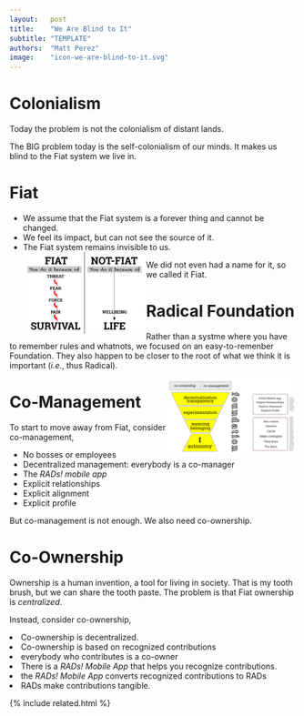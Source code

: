 ```yaml
---
layout:   post
title:    "We Are Blind to It"
subtitle: "TEMPLATE"
authors:  "Matt Perez"
image:    "icon-we-are-blind-to-it.svg"
---
```


<div style="display:none;">
 <p>Today the problem is not the colonialism of distant lands. The BIG problem is the self-colonialism of our minds. It makes us blind to the <span class="_paradigm">Fiat</span> system we live in.</p>
</div>

<h1>Colonialism</h1>
 <p>Today the problem is not the colonialism of distant lands.</p>
 <p>The BIG problem today is the self-colonialism of our minds. It makes us blind to the <span class="_paradigm">Fiat</span> system we live in.</p>

<h1>Fiat</h1>
 <ul>
  <li>We assume that the <span class="_paradigm">Fiat</span> system is a forever thing and cannot be changed.</li>
  <li>We feel its impact, but can not see the source of it.</li>
  <li>The <span class="_paradigm">Fiat</span> system remains invisible to us.</li>
  </li>
  <img
   src='/assets/img/pic-fiat-fear-force-or-pain.svg'
   alt=''
   width='45%'
   style='float:left; '>
 </ul>
 <p>We did not even had a name for it, so we called it <span class="_paradigm">Fiat</span>.</p>

<h1>Radical Foundation</h1>
 <p>Rather than a systme where you have to remember rules and whatnots, we focused on an easy-to-remenber <span class="_paradigm">Foundation.</span> They also happen to be closer to the root of what we think it is important (<em>i.e.</em>, thus Radical).</p>
  <img
   src='/assets/img/pic-the-radical-model-coming-together.svg'
   alt=''
   width='45%'
   style='float:right; '>

<h1>Co-Management</h1>
 <p>To start to move away from <span class="_paradigm">Fiat</span>, consider co-management,</p>
  <ul>
   <li>No bosses or employees</li>
   <li>Decentralized management: everybody is a co-manager</li>
   <li>The <em>RADs! mobile app</em></li>
   <li>Explicit relationships</li>
   <li>Explicit alignment</li>
   <li>Explicit profile</li>
  </ul>
 <p>But co-management is not enough. We also need co-ownership.</p>

<h1>Co-Ownership</h1>
 <p>Ownership is a human invention, a tool for living in society. <span class=<"_quotespan'>That is my tooth brush, but we can share the tooth paste.</span> The problem is that <span class="_paradigm">Fiat</span> ownership is <em>centralized</em>.</p>
 <p>Instead, consider co-ownership,</p>
  <li>Co-ownership is decentralized.</li>
  <li>Co-ownership is based on recognized contributions</li>
  <li>everybody who contributes is a co-owner</li>
  <li>There is a <em><span class='_paradigm'>RAD</span>s! Mobile App</em> that helps you recognize contributions.</li>
  <li>the <em><span class='_paradigm'>RAD</span>s! Mobile App</em> converts recognized contributions to <span class='_paradigm'>RAD</span></span>s</li>
  <li><span class='_paradigm'>RAD</span>s make contributions tangible.</li>
 </ul>

{% include related.html %}
